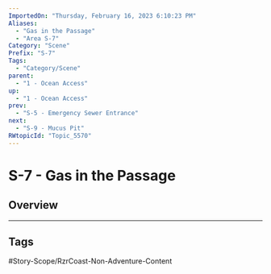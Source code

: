 ```yaml
---
ImportedOn: "Thursday, February 16, 2023 6:10:23 PM"
Aliases:
  - "Gas in the Passage"
  - "Area S-7"
Category: "Scene"
Prefix: "S-7"
Tags:
  - "Category/Scene"
parent:
  - "1 - Ocean Access"
up:
  - "1 - Ocean Access"
prev:
  - "S-5 - Emergency Sewer Entrance"
next:
  - "S-9 - Mucus Pit"
RWtopicId: "Topic_5570"
---
```

# S-7 - Gas in the Passage
## Overview

---
## Tags
#Story-Scope/RzrCoast-Non-Adventure-Content

